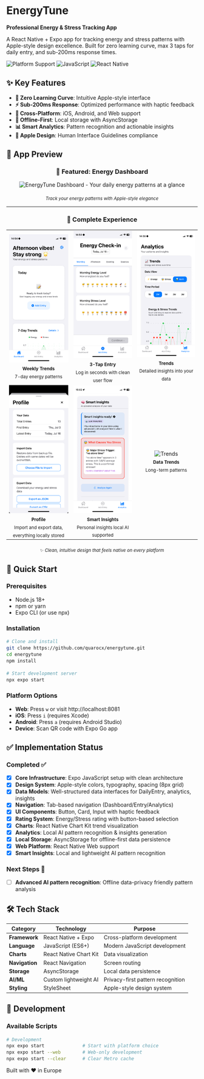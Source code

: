# EnergyTune

**Professional Energy & Stress Tracking App**

A React Native + Expo app for tracking energy and stress patterns with Apple-style design excellence. Built for zero learning curve, max 3 taps for daily entry, and sub-200ms response times.

![Platform Support](https://img.shields.io/badge/platform-iOS%20%7C%20Android%20%7C%20Web-blue)
![JavaScript](https://img.shields.io/badge/JavaScript-ES6+-yellow)
![React Native](https://img.shields.io/badge/React%20Native-Expo%20SDK%2053-purple)

## ✨ Key Features

- **🚀 Zero Learning Curve**: Intuitive Apple-style interface
- **⚡ Sub-200ms Response**: Optimized performance with haptic feedback
- **📱 Cross-Platform**: iOS, Android, and Web support
- **🔄 Offline-First**: Local storage with AsyncStorage
- **📊 Smart Analytics**: Pattern recognition and actionable insights
- **🎨 Apple Design**: Human Interface Guidelines compliance

## 📱 App Preview

<div align="center">
  
### 🌟 Featured: Energy Dashboard
<img src="assets/screenshots/dashboard4.jpg" width="300" alt="EnergyTune Dashboard - Your daily energy patterns at a glance">

<sub><em>Track your energy patterns with Apple-style elegance</em></sub>

---

### 📸 Complete Experience

<table align="center">
  <tr>
    <td align="center" width="200">
      <img src="assets/screenshots/dashboard1.PNG" width="160" alt="Weekly Overview">
      <br><sub><b>Weekly Trends</b><br>7-day energy patterns</sub>
    </td>
    <td align="center" width="200">
      <img src="assets/screenshots/checkin1.PNG" width="160" alt="Quick Check-in">
      <br><sub><b>3-Tap Entry</b><br>Log in seconds with clean user flow</sub>
    </td>
    <td align="center" width="200">
      <img src="assets/screenshots/analytics1.PNG" width="160" alt="AI Analytics">
      <br><sub><b>Trends</b><br>Detailed insights into your data</sub>
    </td>
  </tr>
  <tr>
    <td align="center">
      <img src="assets/screenshots/settings1.PNG" width="160" alt="Settings">
      <br><sub><b>Profile</b><br>Import and export data, everything locally stored</sub>
    </td>
    <td align="center">
      <img src="assets/screenshots/analytics5.PNG" width="160" alt="Profile">
      <br><sub><b>Smart Insights</b><br>Personal insights local AI supported</sub>
    </td>
    <td align="center">
      <img src="assets/screenshots/trends1.PNG" width="160" alt="Trends">
      <br><sub><b>Data Trends</b><br>Long-term patterns</sub>
    </td>
  </tr>
</table>

</div>

<div align="center">
  <sub>✨ <em>Clean, intuitive design that feels native on every platform</em></sub>
</div>

## 🚀 Quick Start

### Prerequisites

- Node.js 18+
- npm or yarn
- Expo CLI (or use npx)

### Installation

```bash
# Clone and install
git clone https://github.com/quarocx/energytune.git
cd energytune
npm install

# Start development server
npx expo start
```

### Platform Options

- **Web**: Press `w` or visit http://localhost:8081
- **iOS**: Press `i` (requires Xcode)
- **Android**: Press `a` (requires Android Studio)
- **Device**: Scan QR code with Expo Go app

## ✅ Implementation Status

### Completed ✅

- [x] **Core Infrastructure**: Expo JavaScript setup with clean architecture
- [x] **Design System**: Apple-style colors, typography, spacing (8px grid)
- [x] **Data Models**: Well-structured data interfaces for DailyEntry, analytics, insights
- [x] **Navigation**: Tab-based navigation (Dashboard/Entry/Analytics)
- [x] **UI Components**: Button, Card, Input with haptic feedback
- [x] **Rating System**: Energy/Stress rating with button-based selection
- [x] **Charts**: React Native Chart Kit trend visualization
- [x] **Analytics**: Local AI pattern recognition & insights generation
- [x] **Local Storage**: AsyncStorage for offline-first data persistence
- [x] **Web Platform**: React Native Web support
- [x] **Smart Insights**: Local and lightweight AI pattern recognition

### Next Steps 🔄

- [ ] **Advanced AI pattern recognition**: Offline data-privacy friendly pattern analysis

## 🛠️ Tech Stack

| Category       | Technology             | Purpose                           |
| -------------- | ---------------------- | --------------------------------- |
| **Framework**  | React Native + Expo    | Cross-platform development        |
| **Language**   | JavaScript (ES6+)      | Modern JavaScript development     |
| **Charts**     | React Native Chart Kit | Data visualization                |
| **Navigation** | React Navigation       | Screen routing                    |
| **Storage**    | AsyncStorage           | Local data persistence            |
| **AI/ML**      | Custom lightweight AI  | Privacy-first pattern recognition |
| **Styling**    | StyleSheet             | Apple-style design system         |

## 🔧 Development

### Available Scripts

```bash
# Development
npx expo start              # Start with platform choice
npx expo start --web        # Web-only development
npx expo start --clear      # Clear Metro cache
```

Built with ❤️ in Europe
